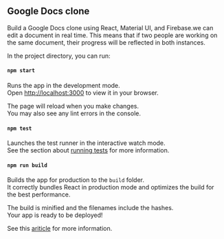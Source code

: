 ## Google Docs clone

Build a Google Docs clone using React, Material UI, and Firebase.we can edit a document in real time. This means that if two people are working on the same document, their progress will be reflected in both instances.

In the project directory, you can run:

#### `npm start`

Runs the app in the development mode.\
Open [http://localhost:3000](http://localhost:3000) to view it in your browser.

The page will reload when you make changes.\
You may also see any lint errors in the console.

#### `npm test`

Launches the test runner in the interactive watch mode.\
See the section about [running tests](https://facebook.github.io/create-react-app/docs/running-tests) for more information.

#### `npm run build`

Builds the app for production to the `build` folder.\
It correctly bundles React in production mode and optimizes the build for the best performance.

The build is minified and the filenames include the hashes.\
Your app is ready to be deployed!

See this  [ariticle](https://www.freecodecamp.org/news/build-a-google-docs-clone-with-react-and-firebase/) for more information.

